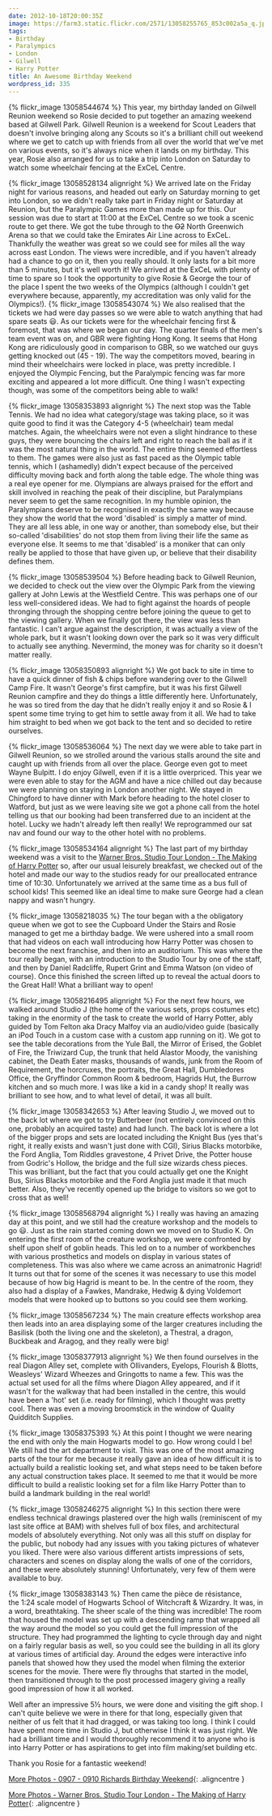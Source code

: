 ```yaml
---
date: 2012-10-18T20:00:35Z
image: https://farm3.static.flickr.com/2571/13058255765_853c002a5a_q.jpg
tags:
- Birthday
- Paralympics
- London
- Gilwell
- Harry Potter
title: An Awesome Birthday Weekend
wordpress_id: 335
---
```


{% flickr_image 13058544674 %}
This year, my birthday landed on Gilwell Reunion weekend so Rosie decided to put together an amazing
weekend based at Gilwell Park. Gilwell Reunion is a weekend for Scout Leaders that doesn't involve
bringing along any Scouts so it's a brilliant chill out weekend where we get to catch up with
friends from all over the world that we've met on various events, so it's always nice when it lands
on my birthday. This year, Rosie also arranged for us to take a trip into London on Saturday to
watch some wheelchair fencing at the ExCeL Centre.

{% flickr_image 13058528134 alignright %}
We arrived late on the Friday night for various reasons, and headed out early on Saturday morning to
get into London, so we didn't really take part in Friday night or Saturday at Reunion, but the
Paralympic Games more than made up for this. Our session was due to start at 11:00 at the ExCeL
Centre so we took a scenic route to get there. We got the tube through to the ~~O2~~ North
Greenwich Arena so that we could take the Emirates Air Line across to ExCeL. Thankfully the weather
was great so we could see for miles all the way across east London. The views were incredible, and
if you haven't already had a chance to go on it, then you really should. It only lasts for a bit
more than 5 minutes, but it's well worth it! We arrived at the ExCeL with plenty of time to spare so
I took the opportunity to give Rosie & George the tour of the place I spent the two weeks of the
Olympics (although I couldn't get everywhere because, apparently, my accreditation was only valid
for the Olympics!).
{% flickr_image 13058543074 %}
We also realised that the tickets we had were day passes so we were able to watch anything that had
spare seats :smiley:. As our tickets were for the wheelchair fencing first & foremost, that was
where we began our day. The quarter finals of the men's team event was on, and GBR were fighting
Hong Kong. It seems that Hong Kong are ridiculously good in comparison to GBR, so we watched our
guys getting knocked out (45 - 19). The way the competitors moved, bearing in mind their wheelchairs
were locked in place, was pretty incredible. I enjoyed the Olympic Fencing, but the Paralympic
fencing was far more exciting and appeared a lot more difficult. One thing I wasn't expecting
though, was some of the competitors being able to walk!

{% flickr_image 13058353893 alignright %}
The next stop was the Table Tennis. We had no idea what category/stage was taking place, so it was
quite good to find it was the Category 4-5 (wheelchair) team medal matches. Again, the wheelchairs
were not even a slight hindrance to these guys, they were bouncing the chairs left and right to
reach the ball as if it was the most natural thing in the world. The entire thing seemed effortless
to them. The games were also just as fast paced as the Olympic table tennis, which I (ashamedly)
didn't expect because of the perceived difficulty moving back and forth along the table edge. The
whole thing was a real eye opener for me. Olympians are always praised for the effort and skill
involved in reaching the peak of their discipline, but Paralympians never seem to get the same
recognition. In my humble opinion, the Paralympians deserve to be recognised in exactly the same way
because they show the world that the word 'disabled' is simply a matter of mind. They are all less
able, in one way or another, than somebody else, but their so-called 'disabilities' do not stop them
from living their life the same as everyone else. It seems to me that 'disabled' is a moniker that
can only really be applied to those that have given up, or believe that their disability defines
them.

{% flickr_image 13058539504 %}
Before heading back to Gilwell Reunion, we decided to check out the view over the Olympic Park from
the viewing gallery at John Lewis at the Westfield Centre. This was perhaps one of our less
well-considered ideas. We had to fight against the hoards of people thronging through the shopping
centre before joining the queue to get to the viewing gallery. When we finally got there, the view
was less than fantastic. I can't argue against the description, it was actually a view of the whole
park, but it wasn't looking down over the park so it was very difficult to actually see anything.
Nevermind, the money was for charity so it doesn't matter really.

{% flickr_image 13058350893 alignright %}
We got back to site in time to have a quick dinner of fish & chips before wandering over to the
Gilwell Camp Fire. It wasn't George's first campfire, but it was his first Gilwell Reunion campfire
and they do things a little differently here. Unfortunately, he was so tired from the day that he
didn't really enjoy it and so Rosie & I spent some time trying to get him to settle away from it
all. We had to take him straight to bed when we got back to the tent and so decided to retire
ourselves.

{% flickr_image 13058536064 %}
The next day we were able to take part in Gilwell Reunion, so we strolled around the various stalls
around the site and caught up with friends from all over the place. George even got to meet Wayne
Bulpitt. I do enjoy Gilwell, even if it is a little overpriced. This year we were even able to stay
for the AGM and have a nice chilled out day because we were planning on staying in London another
night. We stayed in Chingford to have dinner with Mark before heading to the hotel closer to
Watford, but just as we were leaving site we got a phone call from the hotel telling us that our
booking had been transferred due to an incident at the hotel. Lucky we hadn't already left then
really! We reprogrammed our sat nav and found our way to the other hotel with no problems.

{% flickr_image 13058534164 alignright %}
The last part of my birthday weekend was a visit to the 
[Warner Bros. Studio Tour London - The Making of Harry Potter][wbs] so,
after our usual leisurely breakfast, we checked out of the hotel and made our way to the studios
ready for our preallocated entrance time of 10:30. Unfortunately we arrived at the same time as a
bus full of school kids! This seemed like an ideal time to make sure George had a clean nappy and
wasn't hungry.

{% flickr_image 13058218035 %}
The tour began with a the obligatory queue when we got to see the Cupboard Under the Stairs and
Rosie managed to get me a birthday badge. We were ushered into a small room that had videos on each
wall introducing how Harry Potter was chosen to become the next franchise, and then into an
auditorium. This was where the tour really began, with an introduction to the Studio Tour by one of
the staff, and then by Daniel Radcliffe, Rupert Grint and Emma Watson (on video of course). Once
this finished the screen lifted up to reveal the actual doors to the Great Hall! What a brilliant
way to open!

{% flickr_image 13058216495 alignright %}
For the next few hours, we walked around Studio J (the home of the various sets, props costumes etc)
taking in the enormity of the task to create the world of Harry Potter, ably guided by Tom Felton
aka Dracy Malfoy via an audio/video guide (basically an iPod Touch in a custom case with a custom
app running on it). We got to see the table decorations from the Yule Ball, the Mirror of Erised,
the Goblet of Fire, the Triwizard Cup, the trunk that held Alastor Moody, the vanishing cabinet, the
Death Eater masks, thousands of wands, junk from the Room of Requirement, the horcruxes, the
portraits, the Great Hall, Dumbledores Office, the Gryffindor Common Room & bedroom, Hagrids Hut,
the Burrow kitchen and so much more. I was like a kid in a candy shop! It really was brilliant to
see how, and to what level of detail, it was all built.

{% flickr_image 13058342653 %}
After leaving Studio J, we moved out to the back lot where we got to try Butterbeer (not entirely
convinced on this one, probably an acquired taste) and had lunch. The back lot is where a lot of the
bigger props and sets are located including the Knight Bus (yes that's right, it really exists and
wasn't just done with CGI), Sirius Blacks motorbike, the Ford Anglia, Tom Riddles gravestone, 4
Privet Drive, the Potter house from Godric's Hollow, the bridge and the full size wizards chess
pieces. This was brilliant, but the fact that you could actually get one the Knight Bus, Sirius
Blacks motorbike and the Ford Anglia just made it that much better. Also, they've recently opened up
the bridge to visitors so we got to cross that as well!

{% flickr_image 13058568794 alignright %}
I really was having an amazing day at this point, and we still had the creature workshop and the
models to go :smiley:. Just as the rain started coming down we moved on to Studio K. On entering the
first room of the creature workshop, we were confronted by shelf upon shelf of goblin heads. This
led on to a number of workbenches with various prosthetics and models on display in various states
of completeness. This was also where we came across an animatronic Hagrid! It turns out that for
some of the scenes it was necessary to use this model because of how big Hagrid is meant to be. In
the centre of the room, they also had a display of a Fawkes, Mandrake, Hedwig & dying Voldemort
models that were hooked up to buttons so you could see them working.

{% flickr_image 13058567234 %}
The main creature effects workshop area then leads into an area displaying some of the larger
creatures including the Basilisk (both the living one and the skeleton), a Thestral, a dragon,
Buckbeak and Aragog, and they really were big!

{% flickr_image 13058377913 alignright %}
We then found ourselves in the real Diagon Alley set, complete with Ollivanders, Eyelops, Flourish &
Blotts, Weasleys' Wizard Wheezes and Gringotts to name a few. This was the actual set used for all
the films where Diagon Alley appeared, and if it wasn't for the walkway that had been installed in
the centre, this would have been a 'hot' set (i.e. ready for filming), which I thought was pretty
cool. There was even a moving broomstick in the window of Quality Quidditch Supplies.

{% flickr_image 13058375393 %}
At this point I thought we were nearing the end with only the main Hogwarts model to go. How wrong
could I be! We still had the art department to visit. This was one of the most amazing parts of the
tour for me because it really gave an idea of how difficult it is to actually build a realistic
looking set, and what steps need to be taken before any actual construction takes place. It seemed
to me that it would be more difficult to build a realistic looking set for a film like Harry Potter
than to build a landmark building in the real world!

{% flickr_image 13058246275 alignright %}
In this section there were endless technical drawings plastered over the high walls (reminiscent of
my last site office at BAM) with shelves full of box files, and architectural models of absolutely
everything. Not only was all this stuff on display for the public, but nobody had any issues with
you taking pictures of whatever you liked. There were also various different artists impressions of
sets, characters and scenes on display along the walls of one of the corridors, and these were
absolutely stunning! Unfortunately, very few of them were available to buy.

{% flickr_image 13058383143 %}
Then came the pièce de résistance, the 1:24 scale model of Hogwarts School of Witchcraft & Wizardry.
It was, in a word, breathtaking. The sheer scale of the thing was incredible! The room that housed
the model was set up with a descending ramp that wrapped all the way around the model so you could
get the full impression of the structure. They had programmed the lighting to cycle through day and
night on a fairly regular basis as well, so you could see the building in all its glory at various
times of artificial day. Around the edges were interactive info panels that showed how they used the
model when filming the exterior scenes for the movie. There were fly throughs that started in the
model, then transitioned through to the post processed imagery giving a really good impression of
how it all worked.

Well after an impressive 5½ hours, we were done and visiting the gift shop. I can't quite believe we
were in there for that long, especially given that neither of us felt that it had dragged, or was
taking too long. I think I could have spent more time in Studio J, but otherwise I think it was just
right. We had a brilliant time and I would thoroughly recommend it to anyone who is into Harry
Potter or has aspirations to get into film making/set building etc.


Thank you Rosie for a fantastic weekend!


[More Photos - 0907 - 0910 Richards Birthday Weekend][lnk2]{: .aligncentre }

[More Photos - Warner Bros. Studio Tour London - The Making of Harry Potter][lnk3]{: .aligncentre }


[wbs]: //www.wbstudiotour.co.uk/
[lnk2]: //photos.perry-online.me.uk/events/2012/09/richards-birthday-weekend/
[lnk3]: //photos.perry-online.me.uk/events/2012/09/harry-potter/